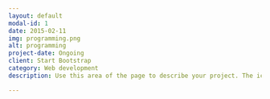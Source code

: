 ```yaml
---
layout: default
modal-id: 1
date: 2015-02-11
img: programming.png
alt: programming
project-date: Ongoing
client: Start Bootstrap
category: Web development
description: Use this area of the page to describe your project. The icon above is part of a free icon set by <a href="https://sellfy.com/p/8Q9P/jV3VZ/">Flat Icons</a>. On their website, you can download their free set with 16 icons, or you can purchase the entire set with 146 icons for only $12!

---
```

